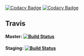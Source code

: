 [![Codacy Badge](https://api.codacy.com/project/badge/Grade/9da5998d9e6545d49783688b9af4ad75)](https://www.codacy.com/app/Influunt/influunt?utm_source=github.com&amp;utm_medium=referral&amp;utm_content=influunt/influunt&amp;utm_campaign=Badge_Grade)
[![Codacy Badge](https://api.codacy.com/project/badge/Coverage/9da5998d9e6545d49783688b9af4ad75)](https://www.codacy.com/app/Influunt/influunt?utm_source=github.com&amp;utm_medium=referral&amp;utm_content=influunt/influunt&amp;utm_campaign=Badge_Coverage)

## Travis
#### Master: [![Build Status](https://travis-ci.org/influunt/influunt.svg?branch=master)](https://travis-ci.org/influunt/influunt)
#### Staging: [![Build Status](https://travis-ci.org/influunt/influunt.svg?branch=staging)](https://travis-ci.org/influunt/influunt)
